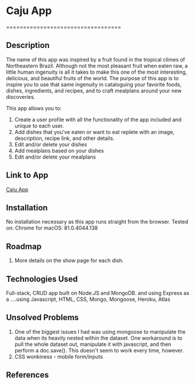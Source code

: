 # Caju App

==================================

## Description
The name of this app was inspired by a fruit found in the tropical climes of Northeastern Brazil. Although not the most pleasant fruit when eaten raw, a little human ingenuity is all it takes to make this one of the most interesting, delicious, and beautiful fruits of the world. The purpose of this app is to inspire you to use that same ingenuity in cataloguing your favorite foods, dishes, ingredients, and recipes, and to craft mealplans around your new discoveries.

This app allows you to:

1. Create a user profile with all the functionality of the app included and unique to each user.
2. Add dishes that you've eaten or want to eat replete with an image, description, recipe link, and other details.
3. Edit and/or delete your dishes
4. Add mealplans based on your dishes
5. Edit and/or delete your mealplans

## Link to App
[Caju App](https://cajuapp.herokuapp.com/)

## Installation
No installation necessary as this app runs straight from the browser.
Tested on: Chrome for macOS: 81.0.4044.138

## Roadmap
1. More details on the show page for each dish.

## Technologies Used
Full-stack, CRUD app built on Node.JS and MongoDB. and using Express as a ....using Javascript, HTML, CSS, Mongo, Mongoose, Heroku, Atlas

## Unsolved Problems
1. One of the biggest issues I had was using mongoose to manipulate the data when its heavily nested within the dataset. One workaround is to pull the whole dataset out, manipulate it with javascript, and then perform a doc.save(). This doesn't seem to work every time, however.
2. CSS wonkiness - mobile form/inputs

## References
